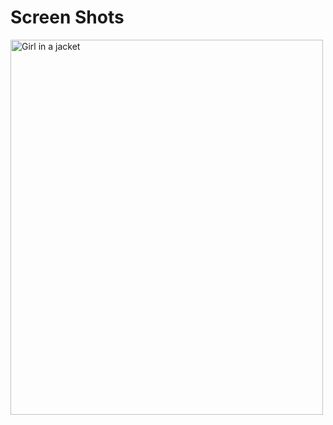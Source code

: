 # Screen Shots
<img src="ihttps://github.com/Umeshekh/PymentForm/blob/master/ScreenShots/Screenshot%20(185).png" alt="Girl in a jacket" width="500" height="600">
